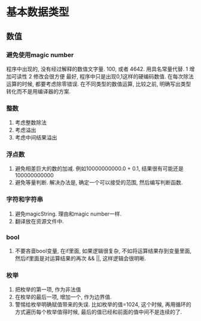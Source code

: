 # 基本数据类型

## 数值

### 避免使用magic number

程序中出现的, 没有经过解释的数值文字量. 100, 或者 4642. 用具名常量代替. 1 增加可读性 2 修改会很方便
最好, 程序中只是出现0,1这样的硬编码数值.
在每次除法运算的时候, 都要考虑除零错误.
在不同类型的数值运算, 比较之前, 明确写出类型转化而不是用编译器的方案.

### 整数

1. 考虑整数除法
1. 考虑溢出
1. 考虑中间结果溢出

### 浮点数

1. 避免相差巨大的数的加减. 例如10000000000.0 + 0.1, 结果很有可能还是100000000000
1. 避免等量判断. 解决办法是, 确定一个可以接受的范围, 然后编写判断函数.

### 字符和字符串

1. 避免magicString. 理由和magic number一样.
1. 翻译放在资源文件中.

### bool

1. 不要吝啬bool变量, 在if里面, 如果逻辑很复杂, 不如将运算结果存到变量里面, 然后if里面是对运算结果的再次 && ||, 这样逻辑会很明晰.

### 枚举

1. 把枚举的第一项, 作为非法值
1. 在枚举的最后一项, 增加一个, 作为边界值.
1. 警惕给枚举明确赋值带来的失误. 比如枚举的值=1024, 这个时候, 再用循环的方式遍历每个枚举值得时候, 最后的值已经和前面的值中间不是连续的了.




